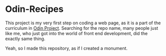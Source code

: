 # Odin-Recipes

This project is my very first step on coding a web page, as it is a part of the curriculum in [Odin Project](https://www.theodinproject.com/lessons/foundations-recipes#be-careful-about-creating-files-on-github). Searching for the repo name, many people just like me, who just got into the world of front end development, did the exactly same thing.

Yeah, so I made this repository, as if I created a monument.